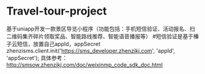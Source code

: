 # Travel-tour-project
基于uniapp开发一款景区导览小程序（功能包括：手机短信验证、活动报名、扫二维码集齐碎片领取奖品、智能路线推荐、智能语音播报等）
#短信验证是基于榛子云短信，放置自己appId，appSecret
zhenzisms.client.init('https://sms_developer.zhenzikj.com', 'appId', 'appSecret');
具体参考：
http://smsow.zhenzikj.com/doc/weixinmp_code_sdk_doc.html
